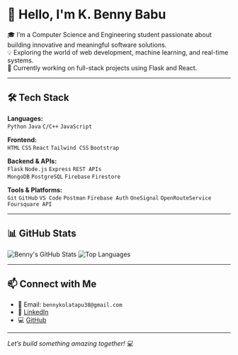 # 👋 Hello, I'm K. Benny Babu

🎓 I’m a Computer Science and Engineering student passionate about building innovative and meaningful software solutions.  
💡 Exploring the world of web development, machine learning, and real-time systems.  
🚀 Currently working on full-stack projects using Flask and React.

---

## 🛠️ Tech Stack

**Languages:**  
`Python` `Java` `C/C++` `JavaScript`

**Frontend:**  
`HTML` `CSS` `React` `Tailwind CSS` `Bootstrap`

**Backend & APIs:**  
`Flask` `Node.js` `Express` `REST APIs`  
`MongoDB` `PostgreSQL` `Firebase` `Firestore`

**Tools & Platforms:**  
`Git` `GitHub` `VS Code` `Postman` `Firebase Auth` `OneSignal` `OpenRouteService` `Foursquare API`

---

## 📊 GitHub Stats

![Benny's GitHub Stats](https://github-readme-stats.vercel.app/api?username=bennyKolatapu&show_icons=true&theme=tokyonight)
![Top Languages](https://github-readme-stats.vercel.app/api/top-langs/?username=bennyKolatapu&layout=compact&theme=tokyonight)

---

## 📫 Connect with Me

- 📧 Email: `bennykolatapu38@gmail.com`
- 🔗 [LinkedIn](www.linkedin.com/in/benny-kolatapu-561984269)
- 💻 [GitHub](https://github.com/bennyKolatapu)

---

*Let’s build something amazing together! 💻*

